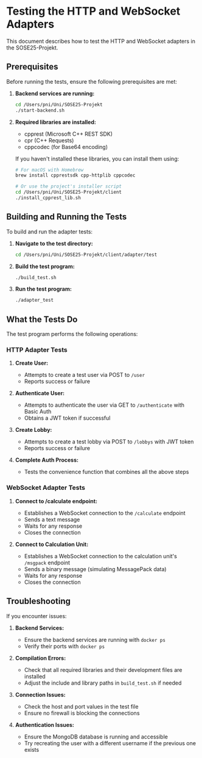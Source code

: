 # Testing the HTTP and WebSocket Adapters

This document describes how to test the HTTP and WebSocket adapters in the SOSE25-Projekt.

## Prerequisites

Before running the tests, ensure the following prerequisites are met:

1. **Backend services are running:**
   ```bash
   cd /Users/pni/Uni/SOSE25-Projekt
   ./start-backend.sh
   ```

2. **Required libraries are installed:**
   - cpprest (Microsoft C++ REST SDK)
   - cpr (C++ Requests)
   - cppcodec (for Base64 encoding)

   If you haven't installed these libraries, you can install them using:
   ```bash
   # For macOS with Homebrew
   brew install cpprestsdk cpp-httplib cppcodec
   
   # Or use the project's installer script
   cd /Users/pni/Uni/SOSE25-Projekt/client
   ./install_cpprest_lib.sh
   ```

## Building and Running the Tests

To build and run the adapter tests:

1. **Navigate to the test directory:**
   ```bash
   cd /Users/pni/Uni/SOSE25-Projekt/client/adapter/test
   ```

2. **Build the test program:**
   ```bash
   ./build_test.sh
   ```

3. **Run the test program:**
   ```bash
   ./adapter_test
   ```

## What the Tests Do

The test program performs the following operations:

### HTTP Adapter Tests

1. **Create User:**
   - Attempts to create a test user via POST to `/user`
   - Reports success or failure

2. **Authenticate User:**
   - Attempts to authenticate the user via GET to `/authenticate` with Basic Auth
   - Obtains a JWT token if successful

3. **Create Lobby:**
   - Attempts to create a test lobby via POST to `/lobbys` with JWT token
   - Reports success or failure

4. **Complete Auth Process:**
   - Tests the convenience function that combines all the above steps

### WebSocket Adapter Tests

1. **Connect to /calculate endpoint:**
   - Establishes a WebSocket connection to the `/calculate` endpoint
   - Sends a text message
   - Waits for any response
   - Closes the connection

2. **Connect to Calculation Unit:**
   - Establishes a WebSocket connection to the calculation unit's `/msgpack` endpoint
   - Sends a binary message (simulating MessagePack data)
   - Waits for any response
   - Closes the connection

## Troubleshooting

If you encounter issues:

1. **Backend Services:**
   - Ensure the backend services are running with `docker ps`
   - Verify their ports with `docker ps`

2. **Compilation Errors:**
   - Check that all required libraries and their development files are installed
   - Adjust the include and library paths in `build_test.sh` if needed

3. **Connection Issues:**
   - Check the host and port values in the test file
   - Ensure no firewall is blocking the connections

4. **Authentication Issues:**
   - Ensure the MongoDB database is running and accessible
   - Try recreating the user with a different username if the previous one exists
